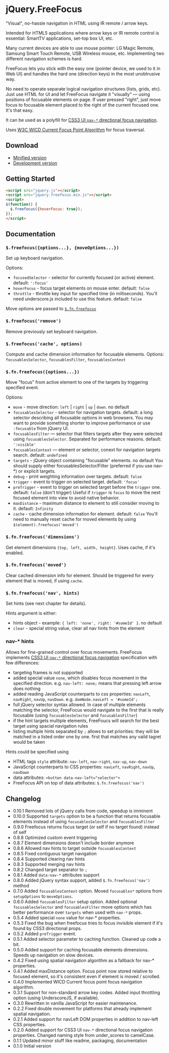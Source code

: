 # jQuery.FreeFocus

"Visual", no-hassle navigation in HTML using IR remote / arrow keys.

Intended for HTML5 applications where arrow keys or IR remote control is essential:
SmartTV applications, set-top box UI, etc.

Many current devices are able to use mouse pointer: LG Magic Remote, Samsung Smart Touch Remote,
USB Wireless mouse, etc. Implementing two different navigation schemes is hard.

FreeFocus lets you stick with the easy one (pointer device, we used to it in Web UI)
and handles the hard one (direction keys) in the most unobtrusive way.

No need to operate separate logical navigation structures (lists, grids, etc).
Just use HTML for UI and let FreeFocus navigate it "visually" — using positions of
focusable elements on page. If user pressed "right", just move focus to focusable
element placed to the right of the current focused one. It's that easy.

It can be used as a polyfill for [CSS3 UI `nav-*` directional focus navigation](http://www.w3.org/TR/css3-ui/#nav-dir).

Uses [W3C WICD Current Focus Point Algorithm](http://www.w3.org/TR/WICD/#current-focus-point-algorithm) for focus traversal.

## Download

- [Minified version](https://raw.github.com/Flamefork/freefocus/master/jquery.freefocus.min.js)
- [Development version](https://raw.github.com/Flamefork/freefocus/master/jquery.freefocus.js)

## Getting Started

```html
<script src="jquery.js"></script>
<script src="jquery.freefocus.min.js"></script>
<script>
$(function() {
  $.freefocus({hoverFocus: true});
});
</script>
```

## Documentation

### `$.freefocus({options...}, {moveOptions...})`

Set up keyboard navigation.

Options:

- `focusedSelector` - selector for currently focused (or active) element. default: `':focus'`
- `hoverFocus` - focus target elements on mouse enter. default: `false`
- `throttle` - throttle key input for specified time (in milliseconds).
  You'll need underscore.js included to use this feature. default: `false`

Move options are passed to [`$.fn.freefocus`](#fnfreefocusoptions)


### `$.freefocus('remove')`

Remove previously set keyboard navigation.


### `$.freefocus('cache', options)`

Compute and cache dimension information for focusable elements. Options: `focusablesSelector`, `focusablesFilter`, `focusablesContext`


### `$.fn.freefocus({options...})`

Move "focus" from active element to one of the targets by triggering specified event.

Options:

- `move` - move direction: `left` | `right` | `up` | `down`. no default
- `focusablesSelector` - selector for navigation targets. default: a long selector describing all focusable options in web browsers.
  You may want to provide something shorter to improve performance or use `:focusable` from jQuery UI.
- `focusablesFilter` — selector that filters targets after they were selected using `focusablesSelector`.
  Separated for performance reasons. default: `':visible'`
- `focusablesContext` — element or selector, conext for navigation targets search. default: `undefined`
- `targets` - jQuery object containing "focusable" elements. no default
  You should supply either focusablesSelector/Filter (preferred if you use nav-*) or explicit targets.
- `debug` - print weighting information over targets. default: `false`
- `trigger` - event to trigger on selected target. default: `'focus'`
- `preTrigger` - event to trigger on selected target before the `trigger` one. default: `false` (don't trigger)
  Useful if `trigger` is `focus` to move the next focused element into view to avoid native behavior.
- `maxDistance` - maximum distance to element to still consider moving to it. default: `Infinity`
- `cache` - cache dimension information for element. default: `false`
  You'll need to manually reset cache for moved elements by using `$(element).freefocus('moved')`


### `$.fn.freefocus('dimensions')`

Get element dimensions `{top, left, width, height}`. Uses cache, if it's enabled.


### `$.fn.freefocus('moved')`

Clear cached dimension info for element. Should be triggered for every element that is moved, if using `cache`.


### `$.fn.freefocus('nav', hints)`

Set hints (see next chapter for details).

Hints argument is either:

- hints object - example: `{ left: 'none', right: '#someId' }`. no default
- `clear` - special string value, clear all nav hints from the element


### nav-* hints

Allows for fine-grained control over focus movements.
FreeFocus implements [CSS3 UI `nav-*` directional focus navigation](http://www.w3.org/TR/css3-ui/#nav-dir) specification with few differences:

- targeting frames is not supported
- added special value `none`, which disables focus movement in the specified direction. e.g. `nav-left: none;` means that pressing left arrow does nothing
- added reading JavaScript counterparts to css properties: `navLeft`, `navRight`, `navUp`, `navDown`. e.g. `domNode.navLeft = '#someId';`
- full jQuery selector syntax allowed. In case of multiple elements matching the selector, FreeFocus would navigate to the first that is really focusable (using `focusablesSelector` and `focusablesFilter`)
- if the hint targets multiple elements, FreeFoucs will search for the best target using spacial navigation rules
- listing multiple hints separated by `;` allows to set priorities: they will be matched in a listed order one by one. first that matches any vaild tagret would be taken

Hints could be specified using

- HTML tags `style` attribute: `nav-left`, `nav-right`, `nav-up`, `nav-down`
- JavaScript counterparts to CSS properties: `navLeft`, `navRight`, `navUp`, `navDown`
- data attributes: `<button data-nav-left="selector">`
- FreeFocus API on top of data attributes: `$.fn.freefocus('nav')`

## Changelog

- 0.10.1 Removed lots of jQuery calls from code, speedup is imminent
- 0.10.0 Supported `targets` option to be a function that returns focusable elements instead of using `focusablesSelector` and `focusablesFilter`
- 0.9.0 Freefocus returns focus target (or self if no target found) instead of self
- 0.8.8 Optimized custom event triggering
- 0.8.7 Element dimensions doesn't include border anymore
- 0.8.6 Allowed nav hints to target outside `focusablesContext`
- 0.8.5 Fixed contiguous target navigation
- 0.8.4 Supported clearing nav hints
- 0.8.3 Supported merging nav hints
- 0.8.2 Changed target separator to `;`
- 0.8.1 Added `data-nav-*` attributes support
- 0.8.0 Added jQuery syntax support, added `$.fn.freefocus('nav')` method
- 0.7.0 Added `focusablesContext` option. Moved `focusables*` options from `setupOptions` to `moveOptions`.
- 0.6.0 Added `focusablesFilter` setup option. Added optional `focusablesSelector` and `focusablesFilter` move options which has better performance over `targets` when used with `nav-*` props.
- 0.5.4 Added special `none` value for nav-* properties.
- 0.5.3 Fixed the bug when freefocus tries to focus invisible element if it's found by CSS3 directional props.
- 0.5.2 Added `preTrigger` event.
- 0.5.1 Added selector parameter to caching function. Cleaned up code a bit.
- 0.5.0 Added support for caching focusable elements dimensions. Speeds up navigation on slow devices.
- 0.4.2 Fixed using spatial navigation algorithm as a fallback for nav-* properties.
- 0.4.1 Added maxDistance option. Focus point now stored relative to focused element, so it's consistent even if element is moved / scrolled.
- 0.4.0 Implemented WICD Current focus point focus navigation algorithm.
- 0.3.1 Support for non-standard arrow key codes. Added input throttling option (using UnderscoreJS, if available).
- 0.3.0 Rewritten in vanilla JavaScript for easier maintenance.
- 0.2.2 Fixed double movement for platforms that already implement spatial navigation.
- 0.2.1 Added support for navLeft DOM properties in addition to nav-left CSS properties.
- 0.2.0 Added support for CSS3 UI `nav-*` directional focus navigation properties. Changed naming style from under_scores to camelCase.
- 0.1.1 Updated minor stuff like readme, packaging, documentation
- 0.1.0 Initial version
